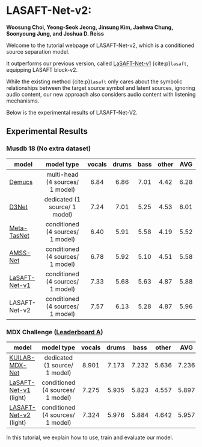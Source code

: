 LASAFT-Net-v2:
=============

**Woosung Choi, Yeong-Seok Jeong, Jinsung Kim, Jaehwa Chung, Soonyoung Jung, and Joshua D. Reiss**

Welcome to the tutorial webpage of LASAFT-Net-v2, which is a conditioned source separation model.

It outperforms our previous version, called [LaSAFT-Net-v1](https://github.com/ws-choi/Conditioned-Source-Separation-LaSAFT) {cite:p}`lasaft`, equipping LASAFT block-v2.

While the existing method {cite:p}`lasaft` only cares about the symbolic relationships between the target source symbol and latent sources, ignoring audio content, our new approach also considers audio content with listening mechanisms.

Below is the experimental results of LASAFT-Net-V2.

## Experimental Results

### Musdb 18 (No extra dataset)

| model                   | model type |     vocals    |     drums     |      bass     |     other     |      AVG      |
|-------------------------|:----------:|:-------------:|:-------------:|:-------------:|:-------------:|:-------------:|
| [Demucs](https://paperswithcode.com/sota/music-source-separation-on-musdb18?p=lasaft-latent-source-attentive-frequency)  | multi-head (4 sources/ 1 model) |     6.84     |      6.86     |      7.01     |      4.42     |      6.28     |
| [D3Net](https://paperswithcode.com/sota/music-source-separation-on-musdb18?p=lasaft-latent-source-attentive-frequency)  | dedicated (1 source/ 1 model) |     7.24     |      7.01     |      5.25     |      4.53     |      6.01     |
| [Meta-TasNet](https://github.com/pfnet-research/meta-tasnet)  | conditioned (4 sources/ 1 model) |      6.40     |      5.91     |      5.58     |      4.19     |      5.52     |
| [AMSS-Net](https://github.com/ws-choi/AMSS-Net) | conditioned (4 sources/ 1 model) |      6.78     |      5.92     |      5.10     |      4.51     |      5.58     |
| [LaSAFT-Net-v1](https://github.com/ws-choi/Conditioned-Source-Separation-LaSAFT) | conditioned (4 sources/ 1 model) |     7.33    |      5.68     | 5.63 | 4.87 |      5.88     |
| LASAFT-Net-v2 | conditioned (4 sources/ 1 model) | 7.57 | 6.13 |      5.28     | 4.87 | 5.96 |

### MDX Challenge ([Leaderboard A](https://www.aicrowd.com/challenges/music-demixing-challenge-ismir-2021/leaderboards?challenge_leaderboard_extra_id=868&challenge_round_id=886))

| model                   | model type |     vocals    |     drums     |      bass     |     other     |      AVG      |
|-------------------------|:-------------:|:-------------:|:-------------:|:-------------:|:-------------:|:-------------:|
| [KUILAB-MDX-Net](https://github.com/kuielab/mdx-net/tree/Leaderboard_A) | dedicated (1 source/ 1 model) | 8.901 | 7.173 | 7.232 | 5.636 | 7.236 |
| [LaSAFT-Net-v1](https://github.com/ws-choi/Conditioned-Source-Separation-LaSAFT) (light) | conditioned (4 sources/ 1 model)  |  7.275		 | 5.935	 | 5.823	 | 4.557	 | 5.897 |
| [LASAFT-Net-v2](https://github.com/ws-choi/LASAFT-Net-v2/tree/mdx-medium-v2-669) (light) | conditioned (4 sources/ 1 model) |  7.324	 | 5.976	 | 5.884 | 4.642 | 5.957 |

In this tutorial, we explain how to use, train and evaluate our model.

